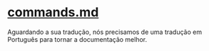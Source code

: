 # [commands.md](/guide/commands.md)

Aguardando a sua tradução, nós precisamos de uma tradução em Português para tornar a documentação melhor.
